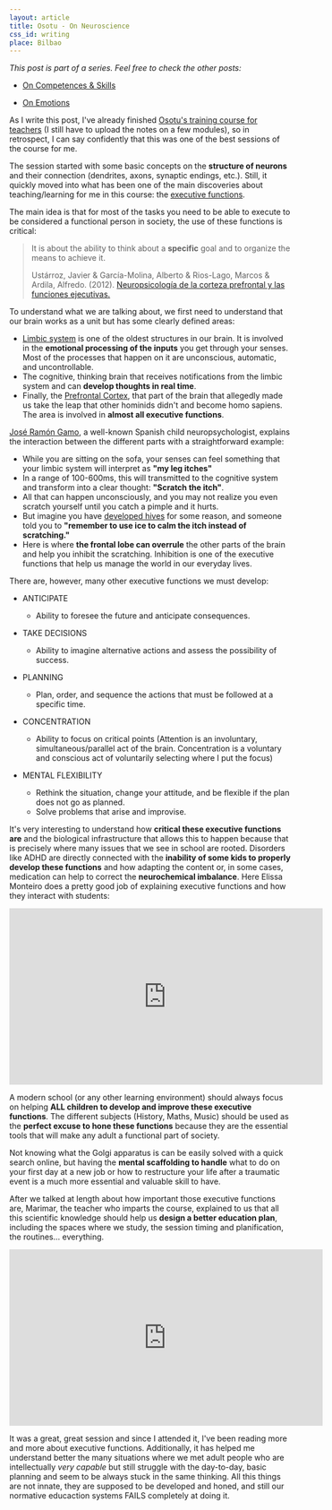 ```yaml
---
layout: article
title: Osotu - On Neuroscience
css_id: writing
place: Bilbao
---
```


_This post is part of a series. Feel free to check the other posts:_

- [On Competences & Skills](https://aitor.is/writing-on/Osotu-learning-session-one)

- [On Emotions](https://aitor.is/writing-on/osotu-learning-session-two)

As I write this post, I've already finished [Osotu's training course for teachers](https://fundazioa-osotu-org.translate.goog/talleres/?_x_tr_sl=es&_x_tr_tl=en&_x_tr_hl=en-US&_x_tr_pto=wapp) (I still have to upload the notes on a few modules), so in retrospect, I can say confidently that this was one of the best sessions of the course for me.

The session started with some basic concepts on the **structure of neurons** and their connection (dendrites, axons, synaptic endings, etc.). Still, it quickly moved into what has been one of the main discoveries about teaching/learning for me in this course: the [executive functions](https://www.wikiwand.com/en/Executive_functions).

The main idea is that for most of the tasks you need to be able to execute to be considered a functional person in society, the use of these functions is critical:

> It is about the ability to think about a **specific** goal and to organize the means to achieve it.
>
> Ustárroz, Javier & García-Molina, Alberto & Rios-Lago, Marcos & Ardila, Alfredo. (2012). [Neuropsicología de la corteza prefrontal y las funciones ejecutivas.](https://www.researchgate.net/publication/266563587_Neuropsicologia_de_la_corteza_prefrontal_y_las_funciones_ejecutivas)

To understand what we are talking about, we first need to understand that our brain works as a unit but has some clearly defined areas:

- [Limbic system](https://www.wikiwand.com/en/Limbic_system) is one of the oldest structures in our brain. It is involved in the **emotional processing of the inputs** you get through your senses. Most of the processes that happen on it are unconscious, automatic, and uncontrollable.
- The cognitive, thinking brain that receives notifications from the limbic system and can **develop thoughts in real time**.
- Finally, the [Prefrontal Cortex](https://www.wikiwand.com/en/Prefrontal_cortex), that part of the brain that allegedly made us take the leap that other hominids didn't and become homo sapiens. The area is involved in **almost all executive functions**.

[José Ramón Gamo](https://integratek.es/curriculum-jose-ramon-gamo/), a well-known Spanish child neuropsychologist, explains the interaction between the different parts with a straightforward example:

- While you are sitting on the sofa, your senses can feel something that your limbic system will interpret as **"my leg itches"**
- In a range of 100-600ms, this will transmitted to the cognitive system and transform into a clear thought: **"Scratch the itch"**.
- All that can happen unconsciously, and you may not realize you even scratch yourself until you catch a pimple and it hurts.
- But imagine you have [developed hives](https://www.wikiwand.com/en/Hives) for some reason, and someone told you to **"remember to use ice to calm the itch instead of scratching."**
- Here is where **the frontal lobe can overrule** the other parts of the brain and help you inhibit the scratching. Inhibition is one of the executive functions that help us manage the world in our everyday lives.


There are, however, many other executive functions we must develop:

- ANTICIPATE
  - Ability to foresee the future and anticipate consequences.

- TAKE DECISIONS
  - Ability to imagine alternative actions and assess the possibility of success.

- PLANNING
  - Plan, order, and sequence the actions that must be followed at a specific time.

- CONCENTRATION
  - Ability to focus on critical points (Attention is an involuntary, simultaneous/parallel act of the brain. Concentration is a voluntary and conscious act of voluntarily selecting where I put the focus)

- MENTAL FLEXIBILITY
  - Rethink the situation, change your attitude, and be flexible if the plan does not go as planned.
  - Solve problems that arise and improvise.

It's very interesting to understand how **critical these executive functions are** and the biological infrastructure that allows this to happen because that is precisely where many issues that we see in school are rooted. Disorders like ADHD are directly connected with the **inability of some kids to properly develop these functions** and how adapting the content or, in some cases, medication can help to correct the **neurochemical imbalance**. Here Elissa Monteiro does a pretty good job of explaining executive functions and how they interact with students:

<iframe width="560" height="315" src="https://www.youtube.com/embed/x2r6Nq2WUFE?si=sWpOIf0n0Vqen5l2" title="YouTube video player" frameborder="0" allow="accelerometer; autoplay; clipboard-write; encrypted-media; gyroscope; picture-in-picture; web-share" referrerpolicy="strict-origin-when-cross-origin" allowfullscreen></iframe>

A modern school (or any other learning environment) should always focus on helping **ALL children to develop and improve these executive functions**. The different subjects (History, Maths, Music) should be used as the **perfect excuse to hone these functions** because they are the essential tools that will make any adult a functional part of society.

Not knowing what the Golgi apparatus is can be easily solved with a quick search online, but having the **mental scaffolding to handle** what to do on your first day at a new job or how to restructure your life after a traumatic event is a much more essential and valuable skill to have.

After we talked at length about how important those executive functions are, Marimar, the teacher who imparts the course, explained to us that all this scientific knowledge should help us **design a better education plan**, including the spaces where we study, the session timing and planification, the routines... everything.

<iframe width="560" height="315" src="https://www.youtube.com/embed/efCq_vHUMqs?si=oTzqzdHoRStAzPg6" title="YouTube video player" frameborder="0" allow="accelerometer; autoplay; clipboard-write; encrypted-media; gyroscope; picture-in-picture; web-share" referrerpolicy="strict-origin-when-cross-origin" allowfullscreen></iframe>

It was a great, great session and since I attended it, I've been reading more and more about executive functions. Additionally, it has helped me understand better the many situations where we met adult people who are intellectually _very capable_ but still struggle with the day-to-day, basic planning and seem to be always stuck in the same thinking. All this things are not innate, they are supposed to be developed and honed, and still our normative educaction systems FAILS completely at doing it.
